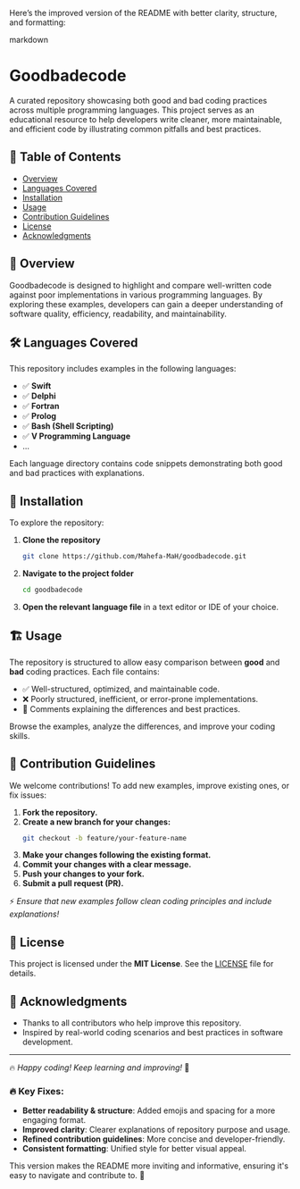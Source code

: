 Here’s the improved version of the README with better clarity, structure, and formatting:  

markdown
# Goodbadecode

A curated repository showcasing both good and bad coding practices across multiple programming languages. This project serves as an educational resource to help developers write cleaner, more maintainable, and efficient code by illustrating common pitfalls and best practices.

## 📌 Table of Contents
- [Overview](#overview)
- [Languages Covered](#languages-covered)
- [Installation](#installation)
- [Usage](#usage)
- [Contribution Guidelines](#contribution-guidelines)
- [License](#license)
- [Acknowledgments](#acknowledgments)

## 📖 Overview

Goodbadecode is designed to highlight and compare well-written code against poor implementations in various programming languages. By exploring these examples, developers can gain a deeper understanding of software quality, efficiency, readability, and maintainability.

## 🛠️ Languages Covered

This repository includes examples in the following languages:

- ✅ **Swift**
- ✅ **Delphi**
- ✅ **Fortran**
- ✅ **Prolog**
- ✅ **Bash (Shell Scripting)**
- ✅ **V Programming Language**
- ...

Each language directory contains code snippets demonstrating both good and bad practices with explanations.

## 🚀 Installation

To explore the repository:

1. **Clone the repository**  
   ```bash
   git clone https://github.com/Mahefa-MaH/goodbadecode.git
   ```

2. **Navigate to the project folder**  
   ```bash
   cd goodbadecode
   ```

3. **Open the relevant language file** in a text editor or IDE of your choice.

## 🏗️ Usage

The repository is structured to allow easy comparison between **good** and **bad** coding practices. Each file contains:
- ✅ Well-structured, optimized, and maintainable code.
- ❌ Poorly structured, inefficient, or error-prone implementations.
- 📌 Comments explaining the differences and best practices.

Browse the examples, analyze the differences, and improve your coding skills.

## 🤝 Contribution Guidelines

We welcome contributions! To add new examples, improve existing ones, or fix issues:

1. **Fork the repository.**
2. **Create a new branch for your changes:**
   ```bash
   git checkout -b feature/your-feature-name
   ```
3. **Make your changes following the existing format.**
4. **Commit your changes with a clear message.**
5. **Push your changes to your fork.**
6. **Submit a pull request (PR).**

⚡ *Ensure that new examples follow clean coding principles and include explanations!*

## 📜 License

This project is licensed under the **MIT License**. See the [LICENSE](LICENSE) file for details.

## 🙌 Acknowledgments

- Thanks to all contributors who help improve this repository.
- Inspired by real-world coding scenarios and best practices in software development.

---

🔥 *Happy coding! Keep learning and improving!* 🚀

### 🔥 Key Fixes:
- **Better readability & structure**: Added emojis and spacing for a more engaging format.
- **Improved clarity**: Clearer explanations of repository purpose and usage.
- **Refined contribution guidelines**: More concise and developer-friendly.
- **Consistent formatting**: Unified style for better visual appeal.

This version makes the README more inviting and informative, ensuring it's easy to navigate and contribute to. 🚀

